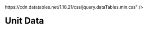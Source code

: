---
layout: default
title: Unit Data
subSectionTitle: Unit Data
css:
    - "https://cdn.datatables.net/1.10.21/css/jquery.dataTables.min.css"
    - "/dataBuilder/assets/css/tables.css"
scripts: 
    - "https://cdn.datatables.net/1.10.21/js/jquery.dataTables.min.js"
    - 'https://cdnjs.cloudflare.com/ajax/libs/pdf.js/2.10.377/pdf.min.js'
    - 'https://cdn.datatables.net/colreorder/1.5.4/js/dataTables.colReorder.min.js'
    - '/assets/js/upup/upup.min.js'
moduleScripts:
    - '/cardGenerator/assets/js/pdfPage/pdfThumb.js'
---